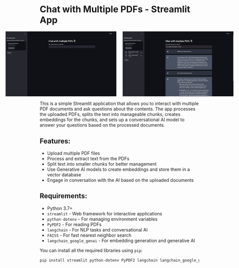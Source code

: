 # Chat with Multiple PDFs - Streamlit App


<div style="display: flex; justify-content: center; gap: 20px;">
    <img src="home.png" width="350">
    <img src="result.png" width="350">
</div>



This is a simple Streamlit application that allows you to interact with multiple PDF documents and ask questions about the contents. The app processes the uploaded PDFs, splits the text into manageable chunks, creates embeddings for the chunks, and sets up a conversational AI model to answer your questions based on the processed documents.


## Features:
- Upload multiple PDF files
- Process and extract text from the PDFs
- Split text into smaller chunks for better management
- Use Generative AI models to create embeddings and store them in a vector database
- Engage in conversation with the AI based on the uploaded documents

## Requirements:
- Python 3.7+
- `streamlit` - Web framework for interactive applications
- `python-dotenv` - For managing environment variables
- `PyPDF2` - For reading PDFs
- `langchain` - For NLP tasks and conversational AI
- `FAISS` - For fast nearest neighbor search
- `langchain_google_genai` - For embedding generation and generative AI

You can install all the required libraries using `pip`:

```bash
pip install streamlit python-dotenv PyPDF2 langchain langchain_google_genai faiss-cpu